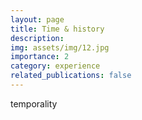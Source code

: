 ```yaml
---
layout: page
title: Time & history
description: 
img: assets/img/12.jpg
importance: 2
category: experience
related_publications: false
---
```


temporality



